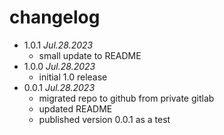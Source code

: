 # changelog

 * 1.0.1 _Jul.28.2023_
   * small update to README
 * 1.0.0 _Jul.28.2023_
   * initial 1.0 release
 * 0.0.1 _Jul.28.2023_
   * migrated repo to github from private gitlab
   * updated README
   * published version 0.0.1 as a test
